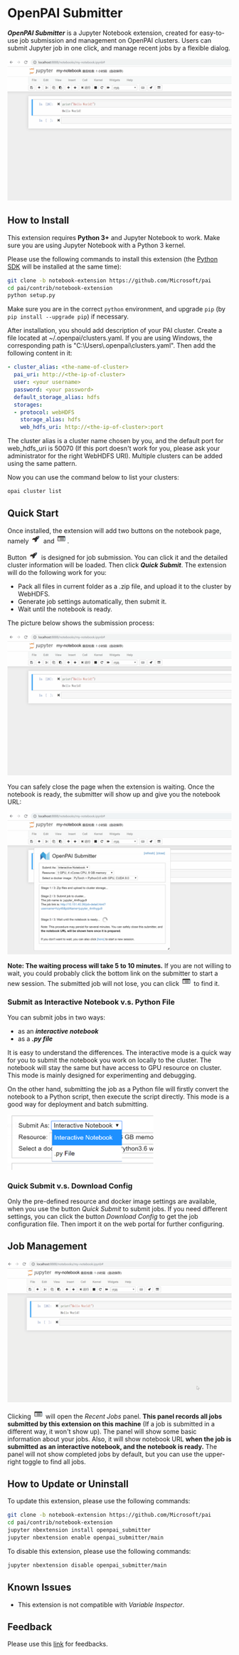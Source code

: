  # OpenPAI Submitter

***OpenPAI Submitter*** is a Jupyter Notebook extension, created for easy-to-use job submission and management on OpenPAI clusters. Users can submit Jupyter job in one click, and manage recent jobs by a flexible dialog.

![](docs_img/submitter-1.gif)

## How to Install

This extension requires **Python 3+** and Jupyter Notebook to work. Make sure you are using Jupyter Notebook with a Python 3 kernel.

Please use the following commands to install this extension (the [Python SDK](https://github.com/microsoft/pai/tree/master/contrib/python-sdk) will be installed at the same time):
```bash
git clone -b notebook-extension https://github.com/Microsoft/pai
cd pai/contrib/notebook-extension
python setup.py
```

Make sure you are in the correct `python` environment, and upgrade `pip` (by `pip install --upgrade pip`) if necessary.

After installation, you should add description of your PAI cluster. Create a file located at ~/.openpai/clusters.yaml. If you are using Windows, the corresponding path is "C:\\Users\\<your user name>\.openpai\\clusters.yaml". Then add the following content in it:
```YAML
- cluster_alias: <the-name-of-cluster>
  pai_uri: http://<the-ip-of-cluster>
  user: <your username>
  password: <your password>
  default_storage_alias: hdfs
  storages:
  - protocol: webHDFS
    storage_alias: hdfs
    web_hdfs_uri: http://<the-ip-of-cluster>:port
```
The cluster alias is a cluster name chosen by you, and the default port for web_hdfs_uri is 50070 (If this port doesn't work for you, please ask your administrator for the right WebHDFS URI). Multiple clusters can be added using the same pattern.

Now you can use the command below to list your clusters:
```bash
opai cluster list
```

## Quick Start

Once installed, the extension will add two buttons on the notebook page, namely <img src="./docs_img/submit-button.png" style="height:20px;width:25px"> and <img src="./docs_img/job-button.png" style="height:20px;width:25px">.

Button <img src="./docs_img/submit-button.png" style="height:20px;width:25px"> is designed for job submission. You can click it and the detailed cluster information will be loaded. Then click ***Quick Submit***. The extension will do the following work for you:

- Pack all files in current folder as a .zip file, and upload it to the cluster by WebHDFS.
- Generate job settings automatically, then submit it.
- Wait until the notebook is ready.

The picture below shows the submission process:

![](docs_img/submitter-1.gif)

You can safely close the page when the extension is waiting. Once the notebook is ready, the submitter will show up and give you the notebook URL:

![](docs_img/submitter-2.gif)

**Note: The waiting process will take 5 to 10 minutes.** If you are not willing to wait, you could probably click the bottom link on the submitter to start a new session. The submitted job will not lose, you can click <img src="./docs_img/job-button.png" style="height:20px;width:25px"> to find it.

### Submit as Interactive Notebook v.s. Python File

You can submit jobs in two ways:
- as an ***interactive notebook***
- as a ***.py file***

It is easy to understand the differences. The interactive mode is a quick way for you to submit the notebook you work on locally to the cluster. The notebook will stay the same but have access to GPU resource on cluster. This mode is mainly designed for experimenting and debugging.

On the other hand, submitting the job as a Python file will firstly convert the notebook to a Python script, then execute the script directly. This mode is a good way for deployment and batch submitting.

<img src="docs_img/submit-form.png" style="width:65%;" />

### Quick Submit v.s. Download Config

Only the pre-defined resource and docker image settings are available, when you use the button *Quick Submit* to submit jobs. If you need different settings, you can click the button *Download Config* to get the job configuration file. Then import it on the web portal for further configuring.

## Job Management
![](docs_img/recent-jobs.gif)

Clicking <img src="./docs_img/job-button.png" style="height:20px;width:25px"> will open the *Recent Jobs* panel. **This panel records all jobs submitted by this extension on this machine** (If a job is submitted in a different way, it won't show up). The panel will show some basic information about your jobs. Also, it will show notebook URL **when the job is submitted as an interactive notebook, and the notebook is ready.** The panel will not show completed jobs by default, but you can use the upper-right toggle to find all jobs.

## How to Update or Uninstall

To update this extension, please use the following commands:
```bash
git clone -b notebook-extension https://github.com/Microsoft/pai
cd pai/contrib/notebook-extension
jupyter nbextension install openpai_submitter
jupyter nbextension enable openpai_submitter/main
```

To disable this extension, please use the following commands:
```bash
jupyter nbextension disable openpai_submitter/main
```

## Known Issues
- This extension is not compatible with *Variable Inspector*.

## Feedback

Please use this [link](https://github.com/microsoft/pai/issues/new?title=[Jupyter%20Extension%20Feedback]) for feedbacks.
